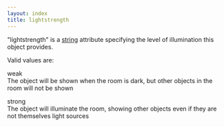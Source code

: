 ```yaml
---
layout: index
title: lightstrength
---
```


"lightstrength" is a [string](../types/string.html) attribute specifying the level of illumination this object provides.

Valid values are:

weak  
The object will be shown when the room is dark, but other objects in the room will not be shown

strong  
The object will illuminate the room, showing other objects even if they are not themselves light sources


